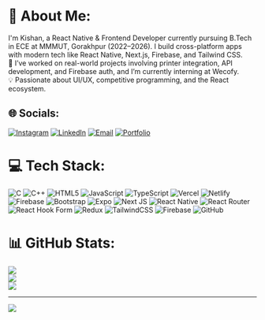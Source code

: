 # 💫 About Me:
I'm Kishan, a React Native & Frontend Developer currently pursuing B.Tech in ECE at MMMUT, Gorakhpur (2022–2026). I build cross-platform apps with modern tech like React Native, Next.js, Firebase, and Tailwind CSS.<br>🔧 I’ve worked on real-world projects involving printer integration, API development, and Firebase auth, and I’m currently interning at Wecofy.<br>💡 Passionate about UI/UX, competitive programming, and the React ecosystem.<br>


## 🌐 Socials:
[![Instagram](https://img.shields.io/badge/Instagram-%23E4405F.svg?logo=Instagram&logoColor=white)](https://instagram.com/Kishan_021003) [![LinkedIn](https://img.shields.io/badge/LinkedIn-%230077B5.svg?logo=linkedin&logoColor=white)](https://linkedin.com/in/Kishan8957) [![Email](https://img.shields.io/badge/Email-D14836?logo=gmail&logoColor=white)](mailto:kishan895737@gmail.com) [![Portfolio](https://img.shields.io/badge/Portfolio-34A853?logo=vercel&logoColor=white)](https://kishan-eta.vercel.app/)




# 💻 Tech Stack:
![C](https://img.shields.io/badge/c-%2300599C.svg?style=for-the-badge&logo=c&logoColor=white) ![C++](https://img.shields.io/badge/c++-%2300599C.svg?style=for-the-badge&logo=c%2B%2B&logoColor=white) ![HTML5](https://img.shields.io/badge/html5-%23E34F26.svg?style=for-the-badge&logo=html5&logoColor=white) ![JavaScript](https://img.shields.io/badge/javascript-%23323330.svg?style=for-the-badge&logo=javascript&logoColor=%23F7DF1E) ![TypeScript](https://img.shields.io/badge/typescript-%23007ACC.svg?style=for-the-badge&logo=typescript&logoColor=white) ![Vercel](https://img.shields.io/badge/vercel-%23000000.svg?style=for-the-badge&logo=vercel&logoColor=white) ![Netlify](https://img.shields.io/badge/netlify-%23000000.svg?style=for-the-badge&logo=netlify&logoColor=#00C7B7) ![Firebase](https://img.shields.io/badge/firebase-%23039BE5.svg?style=for-the-badge&logo=firebase) ![Bootstrap](https://img.shields.io/badge/bootstrap-%238511FA.svg?style=for-the-badge&logo=bootstrap&logoColor=white) ![Expo](https://img.shields.io/badge/expo-1C1E24?style=for-the-badge&logo=expo&logoColor=#D04A37) ![Next JS](https://img.shields.io/badge/Next-black?style=for-the-badge&logo=next.js&logoColor=white) ![React Native](https://img.shields.io/badge/react_native-%2320232a.svg?style=for-the-badge&logo=react&logoColor=%2361DAFB) ![React Router](https://img.shields.io/badge/React_Router-CA4245?style=for-the-badge&logo=react-router&logoColor=white) ![React Hook Form](https://img.shields.io/badge/React%20Hook%20Form-%23EC5990.svg?style=for-the-badge&logo=reacthookform&logoColor=white) ![Redux](https://img.shields.io/badge/redux-%23593d88.svg?style=for-the-badge&logo=redux&logoColor=white) ![TailwindCSS](https://img.shields.io/badge/tailwindcss-%2338B2AC.svg?style=for-the-badge&logo=tailwind-css&logoColor=white) ![Firebase](https://img.shields.io/badge/firebase-a08021?style=for-the-badge&logo=firebase&logoColor=ffcd34) ![GitHub](https://img.shields.io/badge/github-%23121011.svg?style=for-the-badge&logo=github&logoColor=white)
# 📊 GitHub Stats:
![](https://github-readme-stats.vercel.app/api?username=Kishan89&theme=dark&hide_border=false&include_all_commits=false&count_private=false)<br/>
![](https://nirzak-streak-stats.vercel.app/?user=Kishan89&theme=dark&hide_border=false)<br/>
![](https://github-readme-stats.vercel.app/api/top-langs/?username=Kishan89&theme=dark&hide_border=false&include_all_commits=false&count_private=false&layout=compact)


---
[![](https://visitcount.itsvg.in/api?id=Kishan89&icon=0&color=0)](https://visitcount.itsvg.in)

<!-- Proudly created with GPRM ( https://gprm.itsvg.in ) -->
